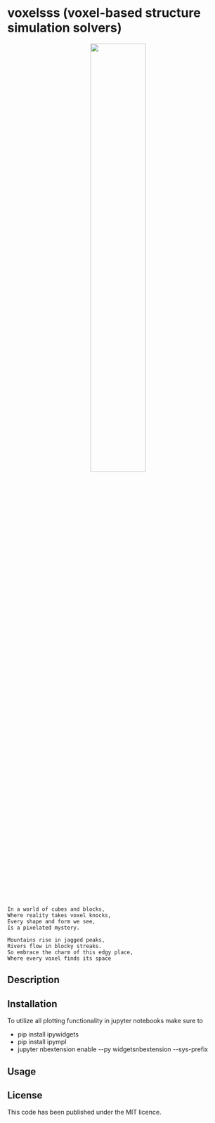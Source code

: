 # voxelsss (voxel-based structure simulation solvers)

<p align="center">
  <img src="voxelsss.png" width="50%"></img>
</p>

```
In a world of cubes and blocks,
Where reality takes voxel knocks,
Every shape and form we see,
Is a pixelated mystery.

Mountains rise in jagged peaks,
Rivers flow in blocky streaks.
So embrace the charm of this edgy place,
Where every voxel finds its space
```

## Description


## Installation

To utilize all plotting functionality in jupyter notebooks make sure to
 - pip install ipywidgets
 - pip install ipympl
 - jupyter nbextension enable --py widgetsnbextension --sys-prefix

## Usage


## License
This code has been published under the MIT licence.